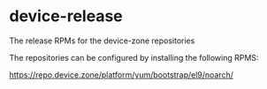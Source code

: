 # device-release
The release RPMs for the device-zone repositories

The repositories can be configured by installing the following RPMS:

https://repo.device.zone/platform/yum/bootstrap/el9/noarch/


